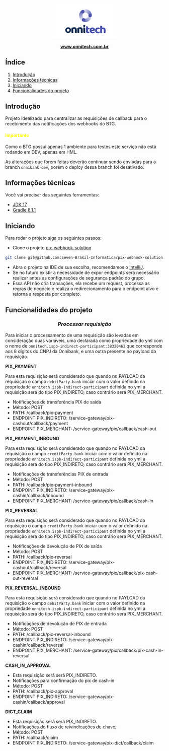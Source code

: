 <div align="center">
    <img src="./images/logo_home_onnitech.png" width="200">
    <p align="center">
      <a href="https://www.onnitech.com.br" target="_blank"><strong>www.onnitech.com.br</strong></a>
    </p>
</div>

## Índice
1. [Introdução](#introduction)
2. [Informações técnicas](#stack)
3. [Iniciando](#getting-started)
4. [Funcionalidades do projeto](#functions)

## <a name="introduction"></a> Introdução

Projeto idealizado para centralizar as requisições de callback para o recebimento das notificações dos webhooks do BTG.

#### <p style="color: yellow;">Importante</p>

Como o BTG possui apenas 1 ambiente para testes este serviço não está rodando em DEV, apenas em HML.

As alterações que forem feitas deverão continuar sendo enviadas para a branch `onnibank-dev`, porém o deploy dessa branch foi desativado.

## <a name="stack"></a>Informações técnicas
Você vai precisar das seguintes ferramentas:
- [JDK 17](https://www.oracle.com/java/technologies/javase/jdk17-archive-downloads.html)
- [Gradle 8.1.1](https://gradle.org/releases/)

## <a name="getting-started"></a> Iniciando
Para rodar o projeto siga os seguintes passos:
- Clone o projeto [pix-webhook-solution](https://github.com/Seven-Brasil-Informatica/pix-webhook-solution)
```bash
git clone git@github.com:Seven-Brasil-Informatica/pix-webhook-solution.git
```
- Abra o projeto na IDE de sua escolha, recomendamos o [IntelliJ](https://www.jetbrains.com/pt-br/idea/).
- Se no futuro existir a necessidade de expor endpoints será necessário realizar antes as configurações de segurança padrão do grupo.
- Essa API não cria transações, ela recebe um request, processa as regras de negócio e realiza o redirecionamento para o endpoint alvo e retorna a resposta por completo.

## <a name="functions"></a>Funcionalidades do projeto

<div align="center">
<h3>
<i>Processar requisição</i>
</h3>
</div>

Para iniciar o processamento de uma requisição são levadas em consideração duas variáveis, uma declarada como propriedade do yml com o nome de `onnitech.ispb-indirect-participant:38320462` que corresponde aos 8 dígitos do CNPJ da Onnibank, e uma outra presente no payload da requisição.

<b>PIX_PAYMENT</b>

Para esta requisição será considerado que quando no PAYLOAD da requisição o campo `debitParty.bank` iniciar com o valor definido na propriedade `onnitech.ispb-indirect-participant` definida no yml a requisição será do tipo PIX_INDIRETO, caso contrário será PIX_MERCHANT.
- Notificações de transferência PIX de saída
- Método: POST
- PATH: /callback/pix-payment
- ENDPOINT PIX_INDIRETO: /service-gateway/pix-cashout/callback/payment
- ENDPOINT PIX_MERCHANT: /service-gateway/pix/callback/cash-out

<b>PIX_PAYMENT_INBOUND</b>

Para esta requisição será considerado que quando no PAYLOAD da requisição o campo `creditParty.bank` iniciar com o valor definido na propriedade `onnitech.ispb-indirect-participant` definida no yml a requisição será do tipo PIX_INDIRETO, caso contrário será PIX_MERCHANT.
- Notificações de transferências PIX de entrada
- Método: POST
- PATH: /callback/pix-payment-inbound
- ENDPOINT PIX_INDIRETO: /service-gateway/pix-cashin/callback/inbound
- ENDPOINT PIX_MERCHANT: /service-gateway/pix/callback/cash-in

<b>PIX_REVERSAL</b>

Para esta requisição será considerado que quando no PAYLOAD da requisição o campo `creditParty.bank` iniciar com o valor definido na propriedade `onnitech.ispb-indirect-participant` definida no yml a requisição será do tipo PIX_INDIRETO, caso contrário será PIX_MERCHANT.
- Notificações de devolução de PIX de saída
- Método: POST
- PATH: /callback/pix-reversal
- ENDPOINT PIX_INDIRETO: /service-gateway/pix-cashout/callback/reversal
- ENDPOINT PIX_MERCHANT: /service-gateway/pix/callback/pix-cash-out-reversal

<b>PIX_REVERSAL_INBOUND</b>

Para esta requisição será considerado que quando no PAYLOAD da requisição o campo `debitParty.bank` iniciar com o valor definido na propriedade `onnitech.ispb-indirect-participant` definida no yml a requisição será do tipo PIX_INDIRETO, caso contrário será PIX_MERCHANT.
- Notificações de devolução de PIX de entrada
- Método: POST
- PATH: /callback/pix-reversal-inbound
- ENDPOINT PIX_INDIRETO: /service-gateway/pix-cashin/callback/reversal
- ENDPOINT PIX_MERCHANT: /service-gateway/pix/callback/pix-cash-in-reversal

<b>CASH_IN_APPROVAL</b>

- Esta requisição será será PIX_INDIRETO.
- Notificações para confirmação do pix de cash-in
- Método: POST
- PATH: /callback/pix-approval
- ENDPOINT PIX_INDIRETO: /service-gateway/pix-cashin/callback/approval

<b>DICT_CLAIM</b>

- Esta requisição será será PIX_INDIRETO.
- Notificações do fluxo de reivindicações de chave;
- Método:  POST
- PATH: /callback/claim
- ENDPOINT PIX_INDIRETO: /service-gateway/pix-dict/callback/claim